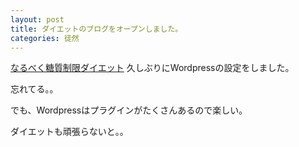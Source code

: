 ```yaml
---
layout: post
title: ダイエットのブログをオープンしました。
categories: 徒然
---
```


<a href="http://life.diet27.info/" target="_blank">なるべく糖質制限ダイエット</a>
久しぶりにWordpressの設定をしました。

忘れてる。。

でも、Wordpressはプラグインがたくさんあるので楽しい。

ダイエットも頑張らないと。。


